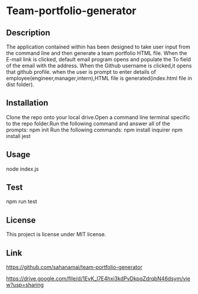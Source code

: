 # Team-portfolio-generator
## Description
 The application contained within has been designed to take user input from the command line and then generate a team portfolio HTML file. When the E-mail link is clicked, default email program opens and populate the To field of the email with the address. When the Github username is clicked,it opens that github profile. when the user is prompt to enter details of employee(engineer,manager,intern),HTML file is generated(index.html file in dist folder). 

## Installation
Clone the repo onto your local drive.Open a command line terminal specific to the repo folder.Run the following command and answer all of the prompts:
npm init
Run the following commands:
npm install inquirer
npm install jest

## Usage
node index.js

## Test
npm run test

## License
This project is license under MIT license.

## Link
https://github.com/sahanamai/team-portfolio-generator

https://drive.google.com/file/d/1EyK_l7E4hxi3kdPvDkpqZdrqbN46dsym/view?usp=sharing
